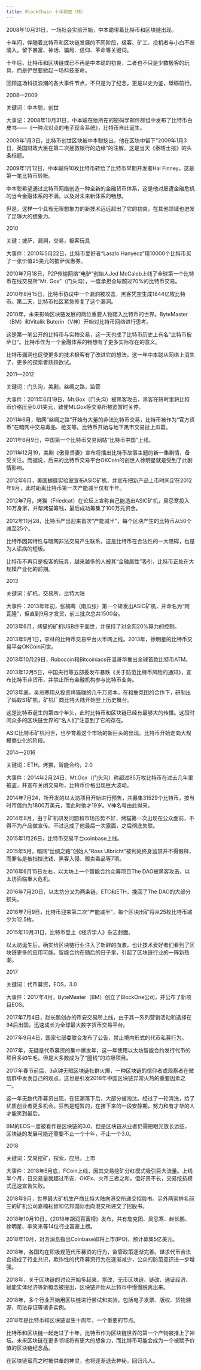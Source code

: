 ```yaml
---
title: BlockChain 十年踪迹（转）
---
```


2008年10月31日，一场社会实验开始，中本聪带着比特币和区块链出现。

十年间，伴随着比特币和区块链发展的不同阶段，极客、矿工、投机者与小白不断涌入，留下暴富、神话、骗局、信仰、革命等关键词。

十年后，比特币和区块链或已不再是中本聪的初衷，二者也不只是少数极客的玩具，而是俨然要掀起一场科技革命。

回顾这场科技浪潮的各大事件节点，不只是为了纪念，更是以史为鉴，砥砺前行。

<!-- more -->

2008—2009

关键词：中本聪，创世

大事记：2008年10月31日，中本聪在他所在的密码学邮件群组中发布了比特币白皮书——《一种点对点的电子现金系统》，比特币自此诞生。

2009年1月3日，比特币创世区块被中本聪挖出，他在区块中留下“2009年1月3日，英国财政大臣在第二次拯救银行的边缘”的注解，这是当天《泰晤士报》的头条标题。

2009年1月12日，中本聪将10枚比特币转给了比特币早期开发者Hal Finney，这是第一笔比特币转账。

中本聪希望通过比特币网络创造一种全新的金融货币体系，这是他对屡遭金融危机的当今金融体系的不满，以及对未来新体系的畅想。

但是，这样一个具有无限想象力的新技术远远超出了它的初衷，在其他领域也迸发了足够大的想象力。

2010

关键：披萨，漏洞，交易，极客玩具

大事件：2010年5月22日，比特币爱好者“Laszlo Hanyecz”用10000个比特币买了一张价值25美元的披萨优惠券。

2010年7月18日，P2P传输网络“电驴”创始人Jed McCaleb上线了全球第一个比特币在线交易所“Mt. Gox”（门头沟），一度承担全球超过70%的比特币交易。

2010年8月15日，比特币协议中一个漏洞被攻击，黑客凭空生成1844亿枚比特币。第二天，比特币社区紧急修复了这个漏洞。

2010年，未来影响区块链发展的两位重要人物踏入比特币的世界。ByteMaster（BM）和Vitalik Buterin（V神）开始对比特币网络进行思考。

这是第一笔公开的比特币与实物交易，这一天也成了比特币历史上有名“比特币披萨日”。比特币作为一个金融体系的畅想有了更多实际存在的意义。

比特币漏洞也促使更多的技术极客有了改进它的想法，这一年中本聪从网络上消失了，更多的探索者跃跃欲试。

2011—2012

关键词：门头沟，美剧，丝绸之路，监管

大事件：2011年6月19日，Mt.Gox（门头沟）被黑客攻击，黑客在短时里将比特币价格压至0.01美元，致使Mt.Gox等交易所被迫暂时关停。

2011年6月，暗网“丝绸之路”开始有大量的非法比特币交易，比特币被作为“官方货币”在暗网中交易毒品、枪支等。比特币开始与地下黑市交易扯上瓜葛。

2011年6月9日，中国第一个比特币交易网站“比特币中国”上线。

2011年12月19，美剧《傲骨贤妻》宣布将播出比特币故事主题的新一集剧情，备受关注。而据说，后来的比特币交易平台OKCoin的创世人徐明星就是受到了此剧情影响。

2012年6月，美国蝴蝶实验室宣布ASIC矿机，并宣布把新产品上市时间定在2012年9月，此时距离比特币第一次产能减半仅有半年。

2012年7月，烤猫（Friedcat）在论坛上宣称自己能造出ASIC矿机，吴忌寒投入10万身家，并帮烤猫筹钱，最后成功筹集了100万元资金。

2012年11月28，比特币产出迎来首次“产能减半”，每个区块产生的比特币从50个减至25个。

比特币因其特性与暗网非法交易产生联系，这是比特币在合法性的一大阻碍，也是为人诟病的短板。

比特币不再只是极客的玩具，越来越多的人被其“金融属性”吸引，比特币正处在大规模产业化的前期。

2013

关键词：矿机，交易所，比特大陆

大事件：2013年年初，张楠骞（南瓜张）第一个研发出ASIC矿机，并命名为“阿瓦隆”，但直到9月才发货，前三批次总共1500台。

2013年6月，烤猫的矿机USB终于面世，并保持了对全网20%算力的控制。

2013年9月1日，李林的比特币交易平台火币网上线。2013年，徐明星的比特币交易平台OKCoin问世。

2013年10月29日，Robocoin和Bitcoiniacs在温哥华推出全球首款比特币ATM。

2013年12月5日，中国央行等五部委发布暴跌《关于防范比特币风险的通知》，宣布比特币非货币，并禁止所有金融机构参与比特币业务。

2013年底，吴忌寒用从投资烤猫赚的几千万资本，在和詹克团的合作下，研制出了蚂蚁S1矿机，矿机厂商比特大陆开始登上历史舞台。

这是比特币诞生的第四个年头，此时比特币和区块链已经有最够大的传播。这段时间众多的区块链世界的"名人们"注意到了它的存在。

ASIC比特币矿机问世，也孕育着这个市场的新巨头的出现。比特币开始走向大规模商业化的阶段。

2014—2016

关键词：ETH，烤猫，智能合约，2.0

大事件：2014年2月24日，Mt.Gox（门头沟）称超过85万枚比特币在过去几年里被盗，并宣布关闭交易所，比特币价格出现巨大波动。

2014年7月24，所开发的以太坊项目开始进行预售，共募集31529个比特币，按当时市值约为1800万美元，而此时他才19岁。V神名号由此得来。

2014年8月，由于矿机研发问题和市场形势不好，烤猫第一次出现在公众面前，不得不为产品做宣传。不过这成了他最后一次露面，之后彻底失联。

2015年1月26日，比特币交易平台coinbase上线。

2015年5月，暗网“丝绸之路”创始人“Ross Ulbricht”被判处终身监禁并不得假释，而罪名是被指控洗钱、黑客入侵、贩卖毒品等7项。

2016年6月15日左右，以太坊上一个智能合约众筹项目The DAO被黑客攻击，以太坊面临重大危机。

2016年7月20日，以太坊分叉为两条链，ETC和ETH，挽回了The DAO的大部分损失。

2016年7月9日，比特币迎来第二次“产能减半”，每个区块出矿将从25枚比特币减少为12.5枚。

2015年10月31日，比特币登上《经济学人》杂志封面。

以太坊诞生后，确实给区块链行业注入了新鲜的血液，也让技术爱好者们看到了区块链更多的应用可能。智能合约在随后的日子里，引起了区块链行业的一阵新热潮。

2017

关键词：代币募资，EOS，3.0

大事件：2017年4月，ByteMaster（BM）创立了BlockOne公司，并公布了新项目EOS。

2017年7月4日，赵长鹏创办的币安交易所上线，由于其一系列营销活动和选择在94后出国，迅速成长为全球最大数字货币交易平台。

2017年9月4日，国家七部委联合发布了公告，禁止境内形式的代币私募行为。

2017年，无疑是代币募资的集中爆发年，这一年使用以太坊智能合约发行代币的项目多如牛毛。但是大多数成为了“圈钱”的垃圾项目。

2017年春节前后，3点钟无眠区块链社群火爆，一种区块链的信仰者或观察者在微信群中发表自己的观点。这也是引发2018年中国区块链异常火热的重要因素之一。

这一年无数代币募资出现，在狂潮落下后，大部分被淘汰。经过了一轮清洗，给了优质创业者更多机会。狂热是短暂的，在接下来的一段安静期，努力和有才华的人才能笑到最后。

BM的EOS一度被看作是区块链的3.0，但是区块链从业者仍需把眼光放长远些，区块链的发展可能还需要不止一个十年，不止一个3.0。

2018

关键词：交易挖矿，探索，应用，上市

大事件：2018年5月底，FCoin上线，因其交易挖矿分红模式吸引巨大流量。上线半个月，日交易量就超过币安、OKEx、火币三者之和。但好景不长，交易挖抗模式迅速宣告失败。

2018年9月，世界最大矿机生产商比特大陆向港交所递交招股书。另外两家排名前三的矿机公司嘉楠耘智和亿邦国际也向港交所递交了招股书。

2018年10月10日，《2018年胡润百富榜》发布，共有詹克团、吴忌寒、赵长鹏、徐明星、李笑来等14位行业富豪上榜。

2018年10月，对方消息指出Coinbase即将上市(IPO)，预计募集5亿美元。

2018年，各国均在积极规范代币募资的行为，监管政策逐渐完善。谋求代币合法合规成了行业共识，欺诈性的代币募资行为在逐渐减少，公众的防范意识进一步增强。

2018年，关于区块链的讨论开始多起来，票改、无币区块链、链改、通证经济、赋能实体经济等新概念被提出，区块链开始从比特币中慢慢脱离出来。

2018年，多个行业开始用区块链进行尝试和实验，包括电子发票、版权、货物溯源、司法存证等诸多实例。

2018年是比特币和区块链诞生十周年，一个重要的节点。

比特币和区块链一起走过了十年，比特币作为区块链世界的第一个产物被推上了神坛。未来区块链在更多领域将有更大的想象力，而比特币可能会成为一个被赋予价值的区块链纪念品。

在区块链蛮荒之时被供奉的神灵，也将逐渐退去神秘，回归凡人。